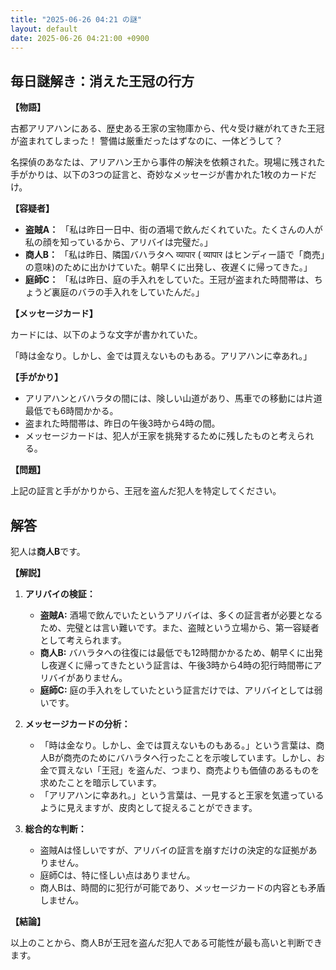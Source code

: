 ```yaml
---
title: "2025-06-26 04:21 の謎"
layout: default
date: 2025-06-26 04:21:00 +0900
---
```

## 毎日謎解き：消えた王冠の行方

**【物語】**

古都アリアハンにある、歴史ある王家の宝物庫から、代々受け継がれてきた王冠が盗まれてしまった！ 警備は厳重だったはずなのに、一体どうして？

名探偵のあなたは、アリアハン王から事件の解決を依頼された。現場に残された手がかりは、以下の3つの証言と、奇妙なメッセージが書かれた1枚のカードだけ。

**【容疑者】**

*   **盗賊A：** 「私は昨日一日中、街の酒場で飲んだくれていた。たくさんの人が私の顔を知っているから、アリバイは完璧だ。」
*   **商人B：** 「私は昨日、隣国バハラタへ व्यापार ( व्यापार はヒンディー語で「商売」の意味)のために出かけていた。朝早くに出発し、夜遅くに帰ってきた。」
*   **庭師C：** 「私は昨日、庭の手入れをしていた。王冠が盗まれた時間帯は、ちょうど裏庭のバラの手入れをしていたんだ。」

**【メッセージカード】**

カードには、以下のような文字が書かれていた。

「時は金なり。しかし、金では買えないものもある。アリアハンに幸あれ。」

**【手がかり】**

*   アリアハンとバハラタの間には、険しい山道があり、馬車での移動には片道最低でも6時間かかる。
*   盗まれた時間帯は、昨日の午後3時から4時の間。
*   メッセージカードは、犯人が王家を挑発するために残したものと考えられる。

**【問題】**

上記の証言と手がかりから、王冠を盗んだ犯人を特定してください。

## 解答

犯人は**商人B**です。

**【解説】**

1.  **アリバイの検証：**

    *   **盗賊A:** 酒場で飲んでいたというアリバイは、多くの証言者が必要となるため、完璧とは言い難いです。また、盗賊という立場から、第一容疑者として考えられます。
    *   **商人B:** バハラタへの往復には最低でも12時間かかるため、朝早くに出発し夜遅くに帰ってきたという証言は、午後3時から4時の犯行時間帯にアリバイがありません。
    *   **庭師C:** 庭の手入れをしていたという証言だけでは、アリバイとしては弱いです。

2.  **メッセージカードの分析：**

    *   「時は金なり。しかし、金では買えないものもある。」という言葉は、商人Bが商売のためにバハラタへ行ったことを示唆しています。しかし、お金で買えない「王冠」を盗んだ、つまり、商売よりも価値のあるものを求めたことを暗示しています。
    *   「アリアハンに幸あれ。」という言葉は、一見すると王家を気遣っているように見えますが、皮肉として捉えることができます。

3.  **総合的な判断：**

    *   盗賊Aは怪しいですが、アリバイの証言を崩すだけの決定的な証拠がありません。
    *   庭師Cは、特に怪しい点はありません。
    *   商人Bは、時間的に犯行が可能であり、メッセージカードの内容とも矛盾しません。

**【結論】**

以上のことから、商人Bが王冠を盗んだ犯人である可能性が最も高いと判断できます。
